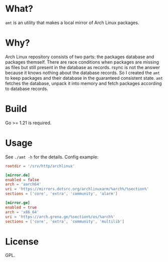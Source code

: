 # What?

`amt` is an utility that makes a local mirror of Arch Linux packages.

# Why?

Arch Linux repository consists of two parts: the packages database and packages themself.
There are race conditions when packages are missing as files but still present in the database as records.
rsync is not the answer because it knows nothing about the database records.
So I created the `amt` to keep packages and their database in the guaranteed consistent state.
`amt` fetches the database, unpack it into memory and fetch packages according to database records.

# Build

Go >= 1.21 is required.

# Usage

See `./amt -h` for the details.
Config example:

```toml
rootdir = '/srv/http/archlinux'

[mirror.de]
enabled = false
arch = 'aarch64'
uri = 'https://mirrors.dotsrc.org/archlinuxarm/%arch%/%section%'
sections = ['core', 'extra', 'community', 'alarm']

[mirror.ge]
enabled = true
arch = 'x86_64'
uri = 'https://arch.grena.ge/%section%/os/%arch%'
sections = ['core', 'extra', 'community', 'multilib']
```

# License

GPL.
